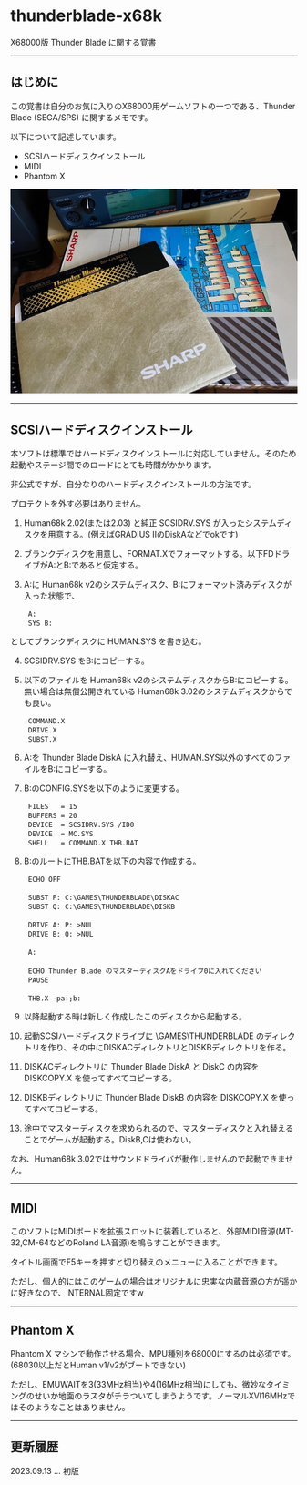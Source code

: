 # thunderblade-x68k

X68000版 Thunder Blade に関する覚書

---

## はじめに

この覚書は自分のお気に入りのX68000用ゲームソフトの一つである、Thunder Blade (SEGA/SPS) に関するメモです。

以下について記述しています。

* SCSIハードディスクインストール
* MIDI
* Phantom X

<img src='images/thb1.jpeg'/>

---

## SCSIハードディスクインストール

本ソフトは標準ではハードディスクインストールに対応していません。そのため起動やステージ間でのロードにとても時間がかかります。

非公式ですが、自分なりのハードディスクインストールの方法です。

プロテクトを外す必要はありません。

1. Human68k 2.02(または2.03) と純正 SCSIDRV.SYS が入ったシステムディスクを用意する。(例えばGRADIUS IIのDiskAなどでokです)
2. ブランクディスクを用意し、FORMAT.Xでフォーマットする。以下FDドライブがA:とB:であると仮定する。
3. A:に Human68k v2のシステムディスク、B:にフォーマット済みディスクが入った状態で、

        A:
        SYS B:

としてブランクディスクに HUMAN.SYS を書き込む。

4. SCSIDRV.SYS をB:にコピーする。
5. 以下のファイルを Human68k v2のシステムディスクからB:にコピーする。無い場合は無償公開されている Human68k 3.02のシステムディスクからでも良い。

        COMMAND.X
        DRIVE.X
        SUBST.X

6. A:を Thunder Blade DiskA に入れ替え、HUMAN.SYS以外のすべてのファイルをB:にコピーする。
7. B:のCONFIG.SYSを以下のように変更する。

        FILES   = 15
        BUFFERS = 20
        DEVICE  = SCSIDRV.SYS /ID0
        DEVICE  = MC.SYS
        SHELL   = COMMAND.X THB.BAT

8. B:のルートにTHB.BATを以下の内容で作成する。

        ECHO OFF

        SUBST P: C:\GAMES\THUNDERBLADE\DISKAC
        SUBST Q: C:\GAMES\THUNDERBLADE\DISKB

        DRIVE A: P: >NUL
        DRIVE B: Q: >NUL

        A:

        ECHO Thunder Blade のマスターディスクAをドライブ0に入れてください
        PAUSE

        THB.X -pa:;b:

9. 以降起動する時は新しく作成したこのディスクから起動する。

10. 起動SCSIハードディスクドライブに \GAMES\THUNDERBLADE のディレクトリを作り、その中にDISKACディレクトリとDISKBディレクトリを作る。
11. DISKACディレクトリに Thunder Blade DiskA と DiskC の内容を DISKCOPY.X を使ってすべてコピーする。
12. DISKBディレクトリに Thunder Blade DiskB の内容を DISKCOPY.X を使ってすべてコピーする。
13. 途中でマスターディスクを求められるので、マスターディスクと入れ替えることでゲームが起動する。DiskB,Cは使わない。

なお、Human68k 3.02ではサウンドドライバが動作しませんので起動できません。

---

## MIDI

このソフトはMIDIボードを拡張スロットに装着していると、外部MIDI音源(MT-32,CM-64などのRoland LA音源)を鳴らすことができます。

タイトル画面でF5キーを押すと切り替えのメニューに入ることができます。

ただし、個人的にはこのゲームの場合はオリジナルに忠実な内蔵音源の方が遥かに好きなので、INTERNAL固定ですw

---

## Phantom X

Phantom X マシンで動作させる場合、MPU種別を68000にするのは必須です。(68030以上だとHuman v1/v2がブートできない)

ただし、EMUWAITを3(33MHz相当)や4(16MHz相当)にしても、微妙なタイミングのせいか地面のラスタがチラついてしまうようです。ノーマルXVI16MHzではそのようなことはありません。

---

## 更新履歴

2023.09.13 ... 初版

